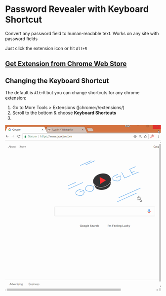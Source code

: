 # Password Revealer with Keyboard Shortcut
Convert any password field to human-readable text.  Works on any site with password fields

Just click the extension icon or hit `Alt+R`

## [Get Extension from Chrome Web Store](https://github.com/SleekPanther/password-revealer-with-keyboard-shortcut)

## Changing the Keyboard Shortcut

The default is `Alt+R` but you can change shortcuts for any chrome extension:

1. Go to More Tools > Extensions ([chrome://extensions/)
2. Scroll to the bottom & choose **Keyboard Shortcuts**
3. 

<img src='images/readme/change-shortcut.gif' width='600'>
